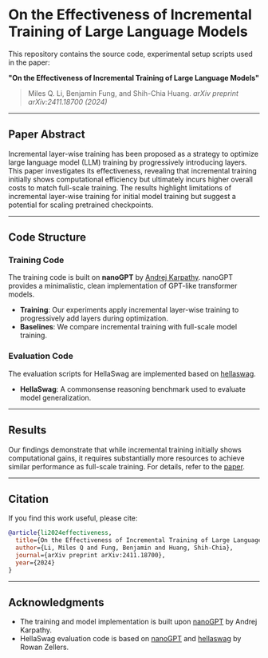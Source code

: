# On the Effectiveness of Incremental Training of Large Language Models

This repository contains the source code, experimental setup scripts used in the paper:

**"On the Effectiveness of Incremental Training of Large Language Models"**

> Miles Q. Li, Benjamin Fung, and Shih-Chia Huang. *arXiv preprint arXiv:2411.18700 (2024)*

---

## Paper Abstract
Incremental layer-wise training has been proposed as a strategy to optimize large language model (LLM) training by progressively introducing layers. This paper investigates its effectiveness, revealing that incremental training initially shows computational efficiency but ultimately incurs higher overall costs to match full-scale training. The results highlight limitations of incremental layer-wise training for initial model training but suggest a potential for scaling pretrained checkpoints.

---

## Code Structure

### Training Code
The training code is built on **nanoGPT** by [Andrej Karpathy](https://github.com/karpathy/build-nanogpt). nanoGPT provides a minimalistic, clean implementation of GPT-like transformer models.

- **Training**: Our experiments apply incremental layer-wise training to progressively add layers during optimization.
- **Baselines**: We compare incremental training with full-scale model training.

### Evaluation Code
The evaluation scripts for HellaSwag are implemented based on [hellaswag](https://github.com/rowanz/hellaswag).

- **HellaSwag**: A commonsense reasoning benchmark used to evaluate model generalization.


---

## Results
Our findings demonstrate that while incremental training initially shows computational gains, it requires substantially more resources to achieve similar performance as full-scale training. For details, refer to the [paper](https://arxiv.org/abs/2411.18700).

---

## Citation
If you find this work useful, please cite:
```bibtex
@article{li2024effectiveness,
  title={On the Effectiveness of Incremental Training of Large Language Models},
  author={Li, Miles Q and Fung, Benjamin and Huang, Shih-Chia},
  journal={arXiv preprint arXiv:2411.18700},
  year={2024}
}
```

---

## Acknowledgments
- The training and model implementation is built upon [nanoGPT](https://github.com/karpathy/build-nanogpt) by Andrej Karpathy.
- HellaSwag evaluation code is based on [nanoGPT](https://github.com/karpathy/build-nanogpt)  and [hellaswag](https://github.com/rowanz/hellaswag) by Rowan Zellers.
